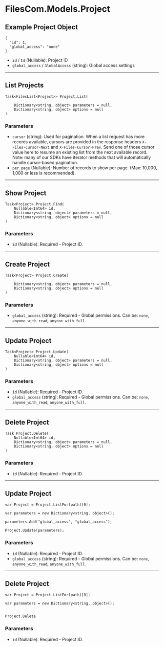 # FilesCom.Models.Project

## Example Project Object

```
{
  "id": 1,
  "global_access": "none"
}
```

* `id` / `Id`  (Nullable<Int64>): Project ID
* `global_access` / `GlobalAccess`  (string): Global access settings


---

## List Projects

```
Task<FilesList<Project>> Project.List(
    
    Dictionary<string, object> parameters = null,
    Dictionary<string, object> options = null
)
```

### Parameters

* `cursor` (string): Used for pagination.  When a list request has more records available, cursors are provided in the response headers `X-Files-Cursor-Next` and `X-Files-Cursor-Prev`.  Send one of those cursor value here to resume an existing list from the next available record.  Note: many of our SDKs have iterator methods that will automatically handle cursor-based pagination.
* `per_page` (Nullable<Int64>): Number of records to show per page.  (Max: 10,000, 1,000 or less is recommended).


---

## Show Project

```
Task<Project> Project.Find(
    Nullable<Int64> id, 
    Dictionary<string, object> parameters = null,
    Dictionary<string, object> options = null
)
```

### Parameters

* `id` (Nullable<Int64>): Required - Project ID.


---

## Create Project

```
Task<Project> Project.Create(
    
    Dictionary<string, object> parameters = null,
    Dictionary<string, object> options = null
)
```

### Parameters

* `global_access` (string): Required - Global permissions.  Can be: `none`, `anyone_with_read`, `anyone_with_full`.


---

## Update Project

```
Task<Project> Project.Update(
    Nullable<Int64> id, 
    Dictionary<string, object> parameters = null,
    Dictionary<string, object> options = null
)
```

### Parameters

* `id` (Nullable<Int64>): Required - Project ID.
* `global_access` (string): Required - Global permissions.  Can be: `none`, `anyone_with_read`, `anyone_with_full`.


---

## Delete Project

```
Task Project.Delete(
    Nullable<Int64> id, 
    Dictionary<string, object> parameters = null,
    Dictionary<string, object> options = null
)
```

### Parameters

* `id` (Nullable<Int64>): Required - Project ID.


---

## Update Project

```
var Project = Project.ListFor(path)[0];

var parameters = new Dictionary<string, object>();

parameters.Add("global_access", "global_access");

Project.Update(parameters);
```

### Parameters

* `id` (Nullable<Int64>): Required - Project ID.
* `global_access` (string): Required - Global permissions.  Can be: `none`, `anyone_with_read`, `anyone_with_full`.


---

## Delete Project

```
var Project = Project.ListFor(path)[0];

var parameters = new Dictionary<string, object>();


Project.Delete
```

### Parameters

* `id` (Nullable<Int64>): Required - Project ID.
